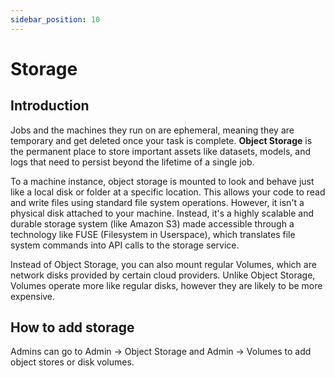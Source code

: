 ```yaml
---
sidebar_position: 10
---
```


# Storage

## Introduction

Jobs and the machines they run on are ephemeral, meaning they are temporary and get deleted once your task is complete. **Object Storage** is the permanent place to store important assets like datasets, models, and logs that need to persist beyond the lifetime of a single job.

To a machine instance, object storage is mounted to look and behave just like a local disk or folder at a specific location. This allows your code to read and write files using standard file system operations. However, it isn't a physical disk attached to your machine. Instead, it's a highly scalable and durable storage system (like Amazon S3) made accessible through a technology like FUSE (Filesystem in Userspace), which translates file system commands into API calls to the storage service.

Instead of Object Storage, you can also mount regular Volumes, which are network disks provided by certain cloud providers. Unlike Object Storage, Volumes operate more like regular disks, however they are likely to be more expensive.

## How to add storage

Admins can go to Admin -> Object Storage and Admin -> Volumes to add object stores or disk volumes.